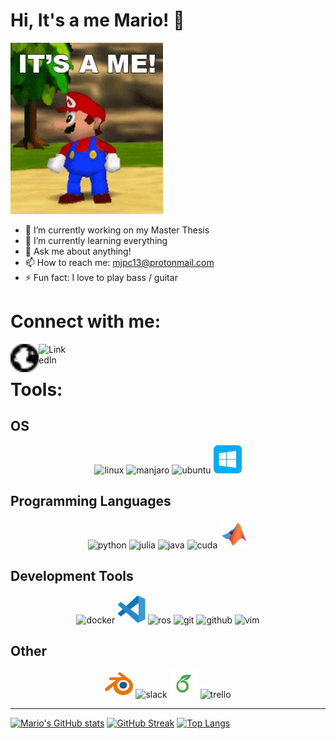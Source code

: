 # Hi, It's a me Mario! 👋 <!-- insert website when completed-->

![](Videos/its-me-mario.gif)

- 🔭 I’m currently working on my Master Thesis
- 🌱 I’m currently learning everything
- 💬 Ask me about anything!
- 📫 How to reach me: mjpc13@protonmail.com
- ⚡ Fun fact: I love to play bass / guitar



# Connect with me:

[<img align="left" alt="mjpc13.com" width="45" height="45" src="https://raw.githubusercontent.com/iconic/open-iconic/master/svg/globe.svg" />][website]
<!--[<img align="left" alt="Insta | Instagram" width="22px" src="https://cdn.jsdelivr.net/npm/simple-icons@v3/icons/instagram.svg" />][instagram]
-->
[<img align="left" alt="LinkedIn" width="45" height="45" src="https://www.vectorlogo.zone/logos/linkedin/linkedin-icon.svg" />][linkedin]



<br />

# Tools:

## OS

<p align="center">
      <img src="https://www.vectorlogo.zone/logos/linux/linux-icon.svg" alt="linux" width="45" height="45"/>
      <img src="https://github.com/lukas-w/font-logos/blob/master/vectors/manjaro.svg" alt="manjaro" width="45" height="45"/>
      <img src="https://www.vectorlogo.zone/logos/ubuntu/ubuntu-icon.svg" alt="ubuntu" width="45" height="45"/>
      <img src="https://github.com/edent/SuperTinyIcons/blob/master/images/svg/windows.svg" alt="ms" width="45" height="45"/>
</p>

## Programming Languages

<p align="center">
      <img src="https://www.vectorlogo.zone/logos/python/python-icon.svg" alt="python" width="45" height="45"/>
      <img src="https://www.vectorlogo.zone/logos/julialang/julialang-icon.svg" alt="julia" width="45" height="45"/>
      <img src="https://www.vectorlogo.zone/logos/java/java-icon.svg" alt="java" width="45" height="45"/>
      <img src="https://github.com/uiwjs/file-icons/blob/master/icon/cuda.svg" alt="cuda" width="45" height="45"/>
      <img src="https://github.com/devicons/devicon/blob/master/icons/matlab/matlab-original.svg" alt="cuda" width="45" height="45"/>
</p>

## Development Tools

<p align="center">
      <img src="https://www.vectorlogo.zone/logos/docker/docker-icon.svg" alt="docker" width="45" height="45"/>
      <img src="https://github.com/devicons/devicon/blob/master/icons/vscode/vscode-original.svg" alt="vscode" width="45" height="45"/>
      <img src="https://www.vectorlogo.zone/logos/ros/ros-icon.svg" alt="ros" width="45" height="45"/>
      <img src="https://www.vectorlogo.zone/logos/git-scm/git-scm-icon.svg" alt="git" width="45" height="45"/>
      <img src="https://www.vectorlogo.zone/logos/github/github-tile.svg" alt="github" width="45" height="45"/>
      <img src="https://www.vectorlogo.zone/logos/vim/vim-icon.svg" alt="vim" width="45" height="45"/>
</p>

## Other
<p align="center">
    <img src="https://github.com/devicons/devicon/blob/master/icons/blender/blender-original.svg" alt="blender" width="45" height="45"/>
    <img src="https://www.vectorlogo.zone/logos/slack/slack-icon.svg" alt="slack" width="45" height="45"/>
    <img src="https://github.com/edent/SuperTinyIcons/blob/master/images/svg/overleaf.svg" alt="overleaf" width="45" height="45"/>
    <img src="https://www.vectorlogo.zone/logos/trello/trello-icon.svg" alt="trello" width="45" height="45"/>
</p>


---
[![Mario's GitHub stats](https://github-readme-stats.vercel.app/api?username=mjpc13&show_icons=true&theme=tokyonight&count_private=true&include_all_commits=true)](https://github.com/anuraghazra/github-readme-stats)
[![GitHub Streak](https://github-readme-streak-stats.herokuapp.com/?user=mjpc13&theme=dark)](https://git.io/streak-stats)
[![Top Langs](https://github-readme-stats.vercel.app/api/top-langs/?username=mjpc13&layout=compact&theme=tokyonight&hide=javascript,html,css,jupyter%20notebook)](https://github.com/anuraghazra/github-readme-stats)

[website]: https://mjpc13.github.io/mjpc13/
[linkedin]: www.linkedin.com/in/mario-cristovao
